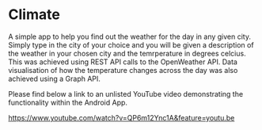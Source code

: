 # Climate

A simple app to help you find out the weather for the day in any given city. Simply type in the city of your choice and you will be
given a description of the weather in your chosen city and the temrperature in degrees celcius. This was achieved using REST API calls
to the OpenWeather API. Data visualisation of how the temperature changes across the day was also achieved using a Graph API. 

Please find below a link to an unlisted YouTube video demonstrating the functionality within the Android App. 

https://www.youtube.com/watch?v=QP6m12Ync1A&feature=youtu.be
